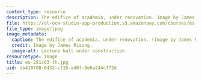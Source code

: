 ```yaml
---
content_type: resource
description: The edifice of academia, under renovation. Image by James Rising.
file: https://ol-ocw-studio-app-production.s3.amazonaws.com/courses/es-291-learning-seminar-experiments-in-education-spring-2003/db418f080432cf16ad0f9e6a244c772d_es-291s03-th.jpg
file_type: image/jpeg
image_metadata:
  caption: The edifice of academia, under renovation. (Image by James Rising.)
  credit: Image by James Rising.
  image-alt: Lecture hall under construction.
resourcetype: Image
title: es-291s03-th.jpg
uid: db418f08-0432-cf16-ad0f-9e6a244c772d
---
```

